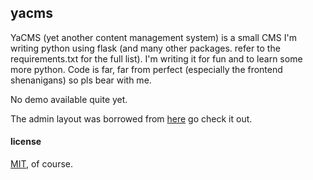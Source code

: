 ## yacms

YaCMS (yet another content management system) is a small CMS I'm writing python using flask (and many other packages. refer to the requirements.txt for the full list). I'm writing it for fun and to learn some more python. Code is far, far from perfect (especially the frontend shenanigans) so pls bear with me.

No demo available quite yet.

The admin layout was borrowed from [here](https://github.com/ConsoleTVs/UIAdmin) go check it out.

#### license

[MIT](LICENSE.md), of course.